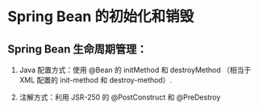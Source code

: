 # Spring Bean 的初始化和销毁

## Spring Bean 生命周期管理：

1. Java 配置方式：使用 @Bean 的 initMethod 和 destroyMethod （相当于 XML 配置的 init-method 和 destroy-method）.

2. 注解方式：利用 JSR-250 的 @PostConstruct 和 @PreDestroy

